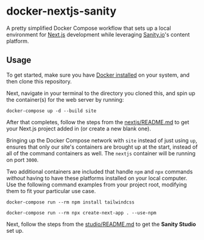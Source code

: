 # docker-nextjs-sanity

A pretty simplified Docker Compose workflow that sets up a local environment for [Next.js](https://nextjs.org/docs/getting-started) development while leveraging [Sanity.io](https://www.sanity.io/docs)'s content platform.

## Usage

To get started, make sure you have [Docker installed](https://docs.docker.com/docker-for-mac/install/) on your system, and then clone this repository.

Next, navigate in your terminal to the directory you cloned this, and spin up the container(s) for the web server by running:

```
docker-compose up -d --build site
```

After that completes, follow the steps from the [nextjs/README.md](nextjs/README.md) to get your Next.js project added in (or create a new blank one).

Bringing up the Docker Compose network with `site` instead of just using `up`, ensures that only our site's containers are brought up at the start, instead of all of the command containers as well. The `nextjs` container will be running on port `3000`.

Two additional containers are included that handle `npm` and `npx` commands _without_ having to have these platforms installed on your local computer. Use the following command examples from your project root, modifying them to fit your particular use case.

```
docker-compose run --rm npm install tailwindcss

docker-compose run --rm npx create-next-app . --use-npm
```

Next, follow the steps from the [studio/README.md](studio/README.md) to get the **Sanity Studio** set up.
